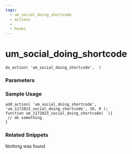 ```yaml
---
tags: 
  - um_social_doing_shortcode
  - actions
  - 
  - hooks
---
```

# um\_social\_doing\_shortcode

``` php:no-line-numbers
do_action( 'um_social_doing_shortcode',  )
```
<div class='hook-sep'></div>

### Parameters

<div class='hook-sep'></div>



### Sample Usage

``` php:no-line-numbers
add_action( 'um_social_doing_shortcode', 'um_1172023_social_doing_shortcode', 10, 0 );
function um_1172023_social_doing_shortcode(  ){
 // do something
}
```
<div class='hook-sep'></div>



### Related Snippets

Nothing was found

